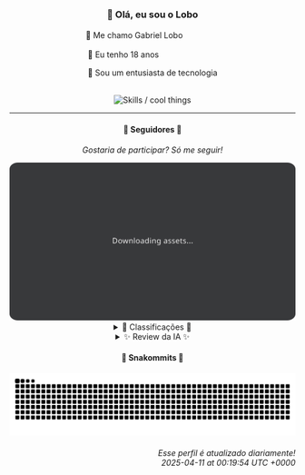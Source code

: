 <div align="center">
  <h3>👋 Olá, eu sou o Lobo</h3>
  
  <p>🐺 Me chamo Gabriel Loboㅤㅤㅤㅤㅤ</p>
  <p>🧔 Eu tenho 18 anosㅤㅤㅤㅤㅤㅤㅤㅤ</p>
  <p>🧠 Sou um entusiasta de tecnologia</p>

  <br/>

  <img width="600" alt="Skills / cool things" src="https://skills-icons.vercel.app/api/icons?i=python,md,html,css,js,github,git,vscode,linux,node,ts,sass,react,vite,vercel,lottie,ionic,capacitor,zustand,framer,firebase,arduino,godot,tailwind,shadcnui,lucide,zorinos,pnpm,reactnative&perline=14" />
</div>

<hr />

<div align="center">
    <h4>👤 Seguidores 👤</h4>
    <p><i>Gostaria de participar? Só me seguir!</i></p>
    <img width="600" src=".github/assets/cards/top3.svg" alt="Top 3 followers contributors (monthly)" />
    <details>
    <summary>🏅 Classificações 🏅</summary>
    <br/>
    <table>
        <thead>
            <tr align="center">
                <th>Posição</th>
                <th>Seguidor</th>
                <th>Contribuições</th>
            </tr>
        </thead>
        <tbody>
            <tr align="center">
                <td>1°</td>
                <td><a href="https://github.com/EvertonMJunior">Everton Marcelino Jr.</a></td>
                <td>88 ctr.</td>
            </tr>
            <tr align="center">
                <td>2°</td>
                <td><a href="https://github.com/danko-nobre">Danilo Nobre</a></td>
                <td>66 ctr.</td>
            </tr>
            <tr align="center">
                <td>3°</td>
                <td><a href="https://github.com/felipegueller">Felipe Gueller</a></td>
                <td>54 ctr.</td>
            </tr>
            <tr align="center">
                <td>4°</td>
                <td><a href="https://github.com/wTechnoo">Cézar</a></td>
                <td>40 ctr.</td>
            </tr>
            <tr align="center">
                <td>5°</td>
                <td><a href="https://github.com/LestterX">LestterX</a></td>
                <td>31 ctr.</td>
            </tr>
            <tr align="center">
                <td>6°</td>
                <td><a href="https://github.com/gustavosett">Gustavo Carvalho</a></td>
                <td>23 ctr.</td>
            </tr>
            <tr align="center">
                <td>7°</td>
                <td><a href="https://github.com/junglivre">jung</a></td>
                <td>19 ctr.</td>
            </tr>
            <tr align="center">
                <td>8°</td>
                <td><a href="https://github.com/RafaZeero">Rafael Lima de Morais</a></td>
                <td>15 ctr.</td>
            </tr>
            <tr align="center">
                <td>9°</td>
                <td><a href="https://github.com/LuidiPiresHub">Luídi Pires</a></td>
                <td>11 ctr.</td>
            </tr>
            <tr align="center">
                <td>10°</td>
                <td><a href="https://github.com/brunoferreiraff">brunoferreiraff</a></td>
                <td>10 ctr.</td>
            </tr>
        </tbody>
    </table>
    </details>
    <details>
    <summary>✨ Review da IA ✨</summary>
    <br/>
    <div align="justify"><p><b>Everton Marcelino Jr.</b>, ah, o primeiro da lista! "Apaixonado por tecnologia", diz a bio. Imagino que a paixão seja tanta que sobrou até para contribuir no TypeORM. Mas e o seu próprio repositório, aquele com o seu nome? A última atualização foi em maio do ano passado. Será que a paixão já esfriou?</p>
<p><b>Danilo Nobre</b>, um "Full-stack, Game dev e 3D Enthusiast". Uau, quanta coisa! Mas vamos ser sinceros, seu repositório pessoal não vê uma atualização desde fevereiro. Parece que o entusiasmo 3D está consumindo todo o seu tempo, ou será que o Full-stack está te dando mais dor de cabeça do que diversão?</p>
<p><b>Felipe Gueller</b>, o mestre dos "componentes HTML diversos". Diversos o suficiente para ficarem empoeirados desde agosto do ano passado? E aquele curso de HTML, CSS e Javascript da Origamid? Parou no meio do caminho em julho? Espero que a Origamid não peça o dinheiro de volta.</p>
<p><b>Cézar</b>, o misterioso desenvolvedor .NET. Tão misterioso que suas contribuições recentes são inexistentes. Será que você está escondendo o ouro ou simplesmente hibernando para a próxima maratona de codificação? Conte para nós, Cézar, estamos curiosos!</p>
<p><b>LestterX</b>, com um portfólio e sistemas que não veem a luz do sol desde julho do ano passado. Pelo menos o Hydra, aquele fork de abril, ainda respira, mesmo que seja só um pouquinho. Mas ei, quem precisa de projetos atualizados quando se tem um lançador de jogos com bittorrent embutido?</p>
<p><b>Gustavo Carvalho</b>, o observador de telemetria. Contribuições em projetos grandes como OpenTelemetry e Grafana Tempo, impressionante! Mas será que você realmente entende o que está fazendo ou está apenas seguindo a boiada? Afinal, quem precisa de projetos próprios quando se pode surfar na onda dos outros?</p>
<p><b>Jung</b>, "work in progress...". A bio diz tudo. Contribuições no Tailscale, ok, mas e aquele "Dev Web - Bixos 1F"? Ultima atualização em julho. Parece que o progresso está mais lento que internet discada. Mas ei, pelo menos você está trabalhando em algo, certo?</p>
<p><b>Rafael Lima de Morais</b>, o "Software Engineer | Go | Typescript | Rust | Vim". Que currículo! Mas vamos aos fatos: seu "ragna-clicker" não recebe um clique desde junho do ano passado. Talvez seja hora de aceitar que nem todo mundo quer clicar em Ragnas o dia todo.</p>
<p><b>Luídi Pires</b>, o "Front-End | Back-End | Full Stack". Um verdadeiro camaleão! Mas seus repositórios parecem ter entrado em um loop temporal em novembro do ano passado. Será que você se perdeu no tempo enquanto tentava dominar todas as áreas do desenvolvimento?</p>
<p><b>brunoferreiraff</b>, com um "responsive-weather-app" que esfriou em outubro. Mas ei, pelo menos você tem um boilerplate SaaS e e-commerce em NestJS... que é um fork. E um "to-do-app" fresquinho de alguns dias atrás! Parece que a procrastinação alheia te inspira mais que o clima.</p>
<p><b>Deyved Antonio</b>, o "Analista de Dados, curioso, analítico...". Mas será que você analisou seus próprios repositórios? O "Projeto_Turnover_colaboradores" está parado desde março. Espero que sua análise de dados não seja tão desatualizada quanto seus projetos.</p>
</div>
    </details>
</div>

<div align="center">
  <h4>🐍 Snakommits 🐍</h4>
    <picture>
      <source media="(prefers-color-scheme: dark)" srcset="https://raw.githubusercontent.com/Lobooooooo14/Lobooooooo14/snake-output/snake-dark.svg">
      <source media="(prefers-color-scheme: light)" srcset="https://raw.githubusercontent.com/Lobooooooo14/Lobooooooo14/snake-output/snake-light.svg">
      <img alt="github contribution grid snake animation" src="https://raw.githubusercontent.com/Lobooooooo14/Lobooooooo14/snake-output/snake-light.svg">
    </picture>
</div>

<h6 align="right">
  Esse perfil é atualizado diariamente!<br/> <i>2025-04-11 at 00:19:54 UTC +0000</i>
<h6>